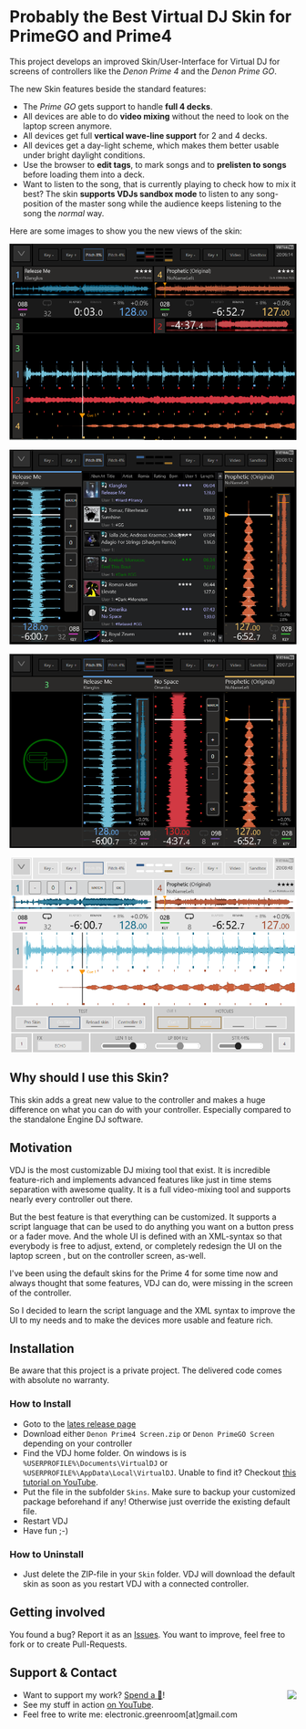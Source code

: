 # Probably the Best Virtual DJ Skin for PrimeGO and Prime4

This project develops an improved Skin/User-Interface for Virtual DJ for screens of controllers like the *Denon Prime 4* and the *Denon Prime GO*.

The new Skin features beside the standard features:
* The  *Prime GO* gets support to handle **full 4 decks**.
* All devices are able to do **video mixing** without the need to look on the laptop screen anymore.
* All devices get full **vertical wave-line support** for 2 and 4 decks.
* All devices get a day-light scheme, which makes them better usable under bright daylight conditions.
* Use the browser to **edit tags**, to mark songs and to **prelisten to songs** before loading them into a deck.
* Want to listen to the song, that is currently playing to check how to mix it best? The skin **supports VDJs sandbox mode** to listen to any song-position of the master song while the audience keeps listening to the song the *normal* way.

Here are some images to show you the new views of the skin:

![4 Decks Horizontal View](docs%2Fimages%2F4deckhor.png)

![2 Decks Vertical View](docs%2Fimages%2F2deckvert.png)

![4 Decks Vertical View](docs%2Fimages%2F4deckvert.png)

![Daylight Mode](docs%2Fimages%2Fdaylight1.png)

## Why should I use this Skin?
This skin adds a great new value to the controller and makes a huge difference on what you can do with your controller. Especially compared to the standalone Engine DJ software.

## Motivation
VDJ is the most customizable DJ mixing tool that exist. It is incredible feature-rich and implements advanced features like just in time stems separation with awesome quality. It is a full video-mixing tool and supports nearly every controller out there.

But the best feature is that everything can be customized. It supports a script language that can be used to do anything you want on a button press or a fader move. And the whole UI is defined with an XML-syntax so that everybody is free to adjust, extend, or completely redesign the UI on the laptop screen , but on the controller screen, as-well.

I've been using the default skins for the Prime 4 for some time now and always thought that some features, VDJ can do, were missing in the screen of the controller.

So I decided to learn the script language and the XML syntax to improve the UI to my needs and to make the devices more usable and feature rich.

## Installation
Be aware that this project is a private project. The delivered code comes with absolute no warranty.

### How to Install
* Goto to the  [lates release page](https://github.com/jochenunger/vdj-denon-prime-skin/releases553155)
* Download either `Denon Prime4 Screen.zip` or `Denon PrimeGO Screen` depending on your controller
* Find the VDJ home folder. On windows is is `%USERPROFILE%\Documents\VirtualDJ` or `%USERPROFILE%\AppData\Local\VirtualDJ`. Unable to find it? Checkout [this tutorial on YouTube](https://youtu.be/JmMLfJLpFHY).
* Put the file in the subfolder `Skins`. Make sure to backup your customized package beforehand if any! Otherwise just override the existing default file.
* Restart VDJ
* Have fun ;-)

### How to Uninstall
* Just delete the ZIP-file in your `Skin` folder. VDJ will download the default skin as soon as you restart VDJ with a connected controller.

## Getting involved
You found a bug? Report it as an [Issues](https://github.com/jochenunger/vdj-denon-prime-skin/issues).
You want to improve, feel free to fork or to create Pull-Requests.

## Support & Contact
<a href="https://www.paypal.com/donate/?hosted_button_id=V3QQXGB5NE8W6"><img align="right" src="https://www.paypalobjects.com/webstatic/mktg/logo-center/PP_Acceptance_Marks_for_LogoCenter_76x48.png"></a>

- Want to support my work? [Spend a 🍺](https://www.paypal.com/donate/?hosted_button_id=V3QQXGB5NE8W6)!
- See my stuff in action [on YouTube](https://www.youtube.com/channel/UCI85y8RLyZenoc3k8AA5jyQ).
- Feel free to write me: electronic.greenroom[at]gmail.com
